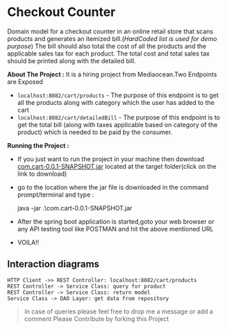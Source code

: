 # Checkout Counter

Domain model for a checkout counter in an online retail store that scans products and generates an itemized bill.(*HardCoded list is used for demo purpose*) The bill should also total the cost of all the products and the applicable sales tax for each product. The total cost and total sales tax should be printed along with the detailed bill.

**About The Project :** It is a hiring project from Mediaocean.Two Endpoints are Exposed

 - `localhost:8082/cart/products` - The purpose of this endpoint is to get all the products along with category which the user has added to the cart
 - `localhost:8082/cart/detailedBill` - The purpose of this endpoint is to get the total bill (along with taxes applicable based on category of the product) which is needed to be paid by the consumer.

**Running the Project :** 

 - If you just want to run the project in your machine then download [com.cart-0.0.1-SNAPSHOT.jar](https://github.com/goyalayush57/CheckOutCounter/blob/master/com.cart/target/com.cart-0.0.1-SNAPSHOT.jar) located at the target folder(click on the link to download)
 - go to the location where the jar file is downloaded in the command prompt/terminal and type : 
   
     java -jar .\com.cart-0.0.1-SNAPSHOT.jar
     

 - After the spring boot application is started,goto your web browser or any API testing tool like POSTMAN and hit the above mentioned URL
 - VOILA!!



## Interaction diagrams


```mermaid
HTTP Client ->> REST Controller: localhost:8082/cart/products
REST Controller -> Service Class: query for product
REST Controller -> Service Class: return model
Service Class -> DAO Layer: get data from repository
```

> In case of queries please feel free to drop me a message or add a
> comment Please Contribute by forking this Project
